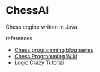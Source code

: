# ChessAI

Chess engine written in Java

references
- [Chess programming blog series](https://www.gamedev.net/articles/programming/artificial-intelligence/chess-programming-part-i-getting-started-r1014)
- [Chess Programming Wiki](https://www.chessprogramming.org/Main_Page)
- [Logic Crazy Tutorial](https://www.youtube.com/watch?v=V_2-LOvr5E8&list=PLQV5mozTHmacMeRzJCW_8K3qw2miYqd0c)
